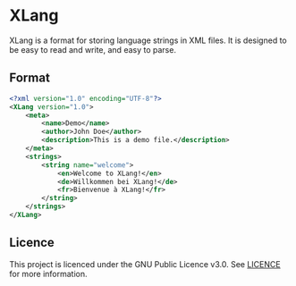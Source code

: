 # XLang

XLang is a format for storing language strings in XML files. It is designed to be easy to read and write, and easy to parse.

## Format

```xml
<?xml version="1.0" encoding="UTF-8"?>
<XLang version="1.0">
    <meta>
        <name>Demo</name>
        <author>John Doe</author>
        <description>This is a demo file.</description>
    </meta>
    <strings>
        <string name="welcome">
            <en>Welcome to XLang!</en>
            <de>Willkommen bei XLang!</de>
            <fr>Bienvenue à XLang!</fr>
        </string>
    </strings>
</XLang>
```

## Licence

This project is licenced under the GNU Public Licence v3.0. See [LICENCE](LICENCE) for more information.